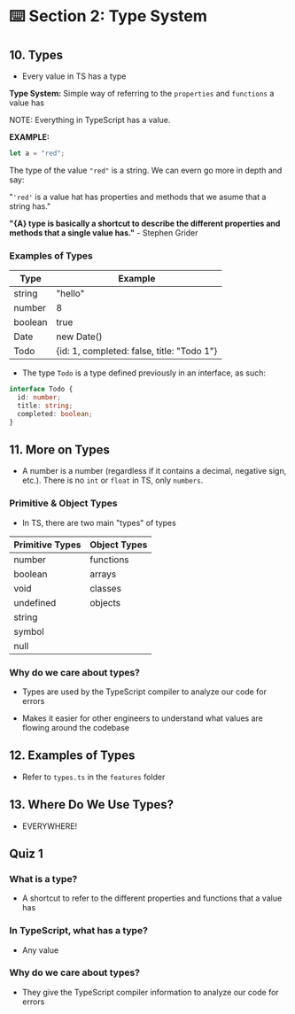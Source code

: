 # ⌨️ Section 2: Type System

## 10. Types

- Every value in TS has a type

**Type System:** Simple way of referring to the `properties` and `functions` a value has

NOTE: Everything in TypeScript has a value.

**EXAMPLE:**

```ts
let a = "red";
```

The type of the value `"red"` is a string. We can evern go more in depth and say:

"`'red'` is a value hat has properties and methods that we asume that a string has."

**"{A} type is basically a shortcut to describe the different properties and methods that a single value has."** - Stephen Grider

### Examples of Types

| Type    | Example                                    |
| ------- | ------------------------------------------ |
| string  | "hello"                                    |
| number  | 8                                          |
| boolean | true                                       |
| Date    | new Date()                                 |
| Todo    | {id: 1, completed: false, title: "Todo 1"} |

- The type `Todo` is a type defined previously in an interface, as such:

```ts
interface Todo {
  id: number;
  title: string;
  completed: boolean;
}
```

## 11. More on Types

- A number is a number (regardless if it contains a decimal, negative sign, etc.). There is no `int` or `float` in TS, only `numbers`.

### Primitive & Object Types

- In TS, there are two main "types" of types

| Primitive Types | Object Types |
| --------------- | ------------ |
| number          | functions    |
| boolean         | arrays       |
| void            | classes      |
| undefined       | objects      |
| string          |              |
| symbol          |              |
| null            |              |

### Why do we care about types?

- Types are used by the TypeScript compiler to analyze our code for errors

- Makes it easier for other engineers to understand what values are flowing around the codebase

## 12. Examples of Types

- Refer to `types.ts` in the `features` folder

## 13. Where Do We Use Types?

- EVERYWHERE!

## Quiz 1

### What is a type?

- A shortcut to refer to the different properties and functions that a value has

### In TypeScript, what has a type?

- Any value

### Why do we care about types?

- They give the TypeScript compiler information to analyze our code for errors
